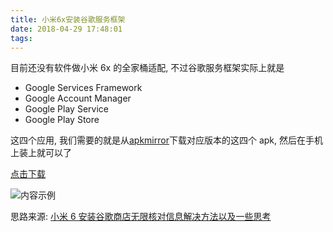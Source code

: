 ```yaml
---
title: 小米6x安装谷歌服务框架
date: 2018-04-29 17:48:01
tags:
---
```


目前还没有软件做小米 6x 的全家桶适配, 不过谷歌服务框架实际上就是

- Google Services Framework
- Google Account Manager
- Google Play Service
- Google Play Store

这四个应用, 我们需要的就是从[apkmirror](https://www.apkmirror.com)下载对应版本的这四个 apk, 然后在手机上装上就可以了

[点击下载](https://pan.baidu.com/s/1VSw18HWFDz7VcnGEwDw4Ag)

![内容示例](https://mirror-4-web.bookflaneur.cn/https://tva1.sinaimg.cn/large/00749HCsly1fquis7uzwoj316f05wq3i.jpg)

思路来源: [小米 6 安装谷歌商店无限核对信息解决方法以及一些思考](https://www.miui.com/thread-8116248-1-1.html)
